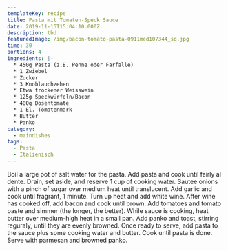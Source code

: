 ```yaml
---
templateKey: recipe
title: Pasta mit Tomaten-Speck Sauce
date: 2019-11-15T15:04:10.000Z
description: tbd
featuredImage: /img/bacon-tomato-pasta-0911med107344_sq.jpg
time: 30
portions: 4
ingredients: |-
  * 450g Pasta (z.B. Penne oder Farfalle)
  * 1 Zwiebel
  * Zucker
  * 3 Knoblauchzehen
  * Etwa trockener Weisswein
  * 125g Speckwürfeln/Bacon
  * 480g Dosentomate
  * 1 El. Tomatenmark
  * Butter
  * Panko
category:
  - maindishes
tags:
  - Pasta
  - Italienisch
---
```


Boil a large pot of salt water for the pasta. Add pasta and cook until fairly al dente. Drain, set aside, and reserve 1 cup of cooking water. Sautee onions with a pinch of sugar over medium heat until translucent. Add garlic and cook until fragrant, 1 minute. Turn up heat and add white wine. After wine has cooked off, add bacon and cook until brown. Add tomatoes and tomato paste and simmer (the longer, the better). While sauce is cooking, heat butter over medium-high heat in a small pan. Add panko and toast, stirring reguraly, until they are evenly browned. Once ready to serve, add pasta to the sauce plus some cooking water and butter. Cook until pasta is done. Serve with parmesan and browned panko.
